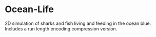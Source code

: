 Ocean-Life
==========

2D simulation of sharks and fish living and feeding in the ocean blue. Includes a run length encoding compression version.
